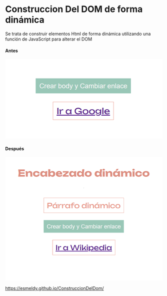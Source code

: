 # Construccion Del DOM de forma dinámica
Se trata de construir elementos Html
de forma dinámica utilizando una función de JavaScript para alterar el DOM

#### Antes
![alt Text](./img/00.png)

#### Después
![alt Text](./img/01.png)


https://esmeldy.github.io/ConstruccionDelDom/
